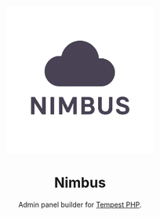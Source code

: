 <p align="center">
  <a href="https://nimbusphp.dev">
    <img src=".github/nimbus-logo.png" width="300" />
  </a>
</p>

<h1 align="center">Nimbus</h1>
<p align="center">Admin panel builder for <a href="https://tempestphp.com">Tempest PHP</a>.</p>
